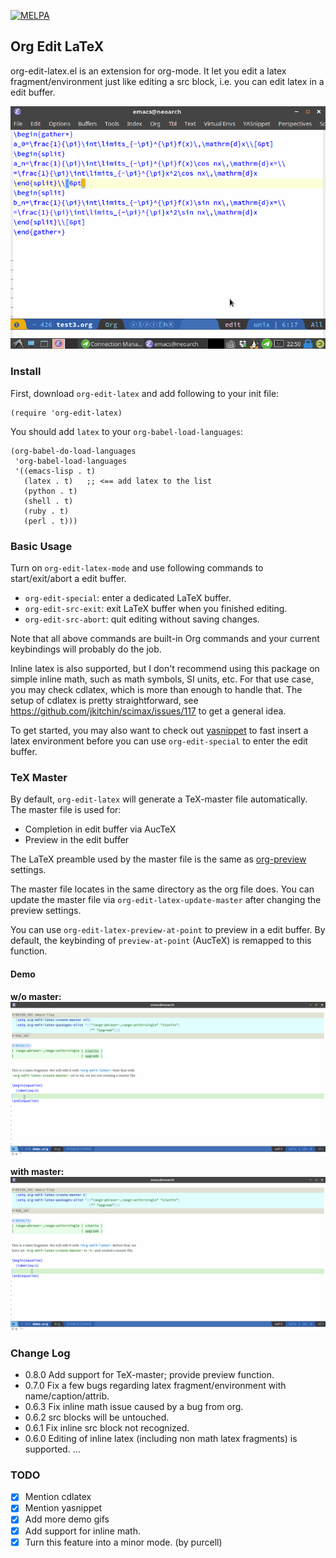 [![MELPA](http://melpa.milkbox.net/packages/org-edit-latex-badge.svg)](http://melpa.milkbox.net/#/org-edit-latex)

## Org Edit LaTeX

org-edit-latex.el is an extension for org-mode. It let you edit a latex
fragment/environment just like editing a src block, i.e. you can edit latex in a
edit buffer.

![org-edit-latex](./screenshots/demo.gif)

### Install

First, download `org-edit-latex` and add following to your init file:

```
(require 'org-edit-latex)
```

You should add `latex` to your `org-babel-load-languages`:

```
(org-babel-do-load-languages
 'org-babel-load-languages
 '((emacs-lisp . t)
   (latex . t)   ;; <== add latex to the list
   (python . t)
   (shell . t)
   (ruby . t)
   (perl . t)))
```

### Basic Usage
Turn on `org-edit-latex-mode` and use following commands to start/exit/abort a
edit buffer.

- `org-edit-special`: enter a dedicated LaTeX buffer.
- `org-edit-src-exit`: exit LaTeX buffer when you finished editing.
- `org-edit-src-abort`: quit editing without saving changes.

Note that all above commands are built-in Org commands and your current
keybindings will probably do the job.

Inline latex is also supported, but I don't recommend using this package on
simple inline math, such as math symbols, SI units, etc. For that use case, you
may check cdlatex, which is more than enough to handle that. The setup of
cdlatex is pretty straightforward, see
<https://github.com/jkitchin/scimax/issues/117> to get a general idea.

To get started, you may also want to check out
[yasnippet](https://github.com/joaotavora/yasnippet) to fast insert a latex
environment before you can use `org-edit-special` to enter the edit buffer.

### TeX Master
By default, `org-edit-latex` will generate a TeX-master file automatically. The
master file is used for:

- Completion in edit buffer via AucTeX
- Preview in the edit buffer

The LaTeX preamble used by the master file is the same as
[org-preview](http://orgmode.org/worg/org-tutorials/org-latex-preview.html)
settings. 

The master file locates in the same directory as the org file does. You can
update the master file via `org-edit-latex-update-master` after changing the
preview settings.

You can use `org-edit-latex-preview-at-point` to preview in a edit buffer. By
default, the keybinding of `preview-at-point` (AucTeX) is remapped to this
function.

#### Demo
**w/o master:**
![without master](./screenshots/without-master.gif)

**with master:**
![with master](./screenshots/with-master.gif)

### Change Log
- 0.8.0 Add support for TeX-master; provide preview function.
- 0.7.0 Fix a few bugs regarding latex fragment/environment with name/caption/attrib.
- 0.6.3 Fix inline math issue caused by a bug from org.
- 0.6.2 src blocks will be untouched.
- 0.6.1 Fix inline src block not recognized.
- 0.6.0 Editing of inline latex (including non math latex fragments) is supported.
...

### TODO
- [x] Mention cdlatex
- [x] Mention yasnippet
- [x] Add more demo gifs
- [x] Add support for inline math.
- [x] Turn this feature into a minor mode. (by purcell)
